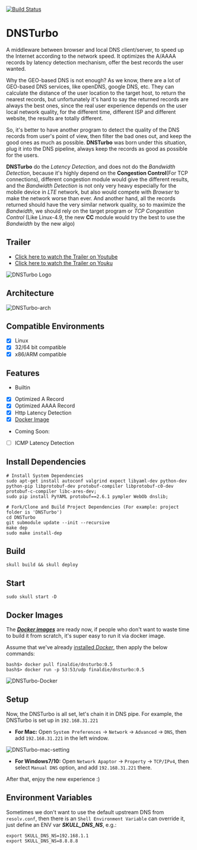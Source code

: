 [![Build Status](https://travis-ci.org/finaldie/DNSTurbo.svg?branch=master)](https://travis-ci.org/finaldie/DNSTurbo)

# DNSTurbo
A middleware between browser and local DNS client/server, to speed up the Internet according to the network speed. It optimizes the A/AAAA records by latency detection mechanism, offer the best records the user wanted.

Why the GEO-based DNS is not enough? As we know, there are a lot of GEO-based DNS services, like openDNS, google DNS, etc. They can calculate the distance of the user location to the target host, to return the nearest records, but unfortunately it's hard to say the returned records are always the best ones, since the real user experience depends on the user local network quality, for the different time, different ISP and different website, the results are totally different.

So, it's better to have another program to detect the quality of the DNS records from user's point of view, then filter the bad ones out, and keep the good ones as much as possible. **DNSTurbo** was born under this situation, plug it into the DNS pipeline, always keep the records as good as possible for the users.

**DNSTurbo** do the _Latency Detection_, and does not do the _Bandwidth Detection_, because it's highly depend on the **Congestion Control**(For TCP connections), different congestion module would give the different results, and the _Bandwidth Detection_ is not only very heavy especially for the mobile device in _LTE_ network, but also would compete with _Browser_ to make the network worse than ever. And another hand, all the records returned should have the very similar network quality, so to maximize the _Bandwidth_, we should rely on the target program or *TCP Congestion Control* (Like Linux-4.9, the new **CC** module would try the best to use the _Bandwidth_ by the new algo)

## Trailer
* <a href="https://www.youtube.com/watch?v=2u_-Wl7sDdA" target="_blank">Click here to watch the Trailer on Youtube</a>
* <a href="http://v.youku.com/v_show/id_XMTk3NDE2NDUwOA==.html?spm=a2hww.20023042.uerCenter.5!2~5~5!2~5~DL~DD~A.m37E3S" target="_blank">Click here to watch the Trailer on Youku</a>

![DNSTurbo Logo](https://github.com/finaldie/DNSTurbo/wiki/images/Dnsturbo-logo.jpg)

## Architecture

![DNSTurbo-arch](https://github.com/finaldie/DNSTurbo/wiki/images/DNSTurbo_arch_2.png)

## Compatible Environments
 - [x] Linux
 - [x] 32/64 bit compatible
 - [x] x86/ARM compatible

## Features
* Builtin
 - [x] Optimized A Record
 - [x] Optimized AAAA Record
 - [x] Http Latency Detection
 - [x] [Docker Image][3]

* Coming Soon:
 - [ ] ICMP Latency Detection

## Install Dependencies
```console
# Install System Dependencies
sudo apt-get install autoconf valgrind expect libyaml-dev python-dev python-pip libprotobuf-dev protobuf-compiler libprotobuf-c0-dev protobuf-c-compiler libc-ares-dev;
sudo pip install PyYAML protobuf==2.6.1 pympler WebOb dnslib;

# Fork/Clone and Build Project Dependencies (For example: project folder is 'DNSTurbo')
cd DNSTurbo
git submodule update --init --recursive
make dep
sudo make install-dep
```

## Build
```console
skull build && skull deploy
```

## Start
```console
sudo skull start -D
```

## Docker Images
The [**_Docker images_**][3] are ready now, if people who don't want to waste time to build it from scratch, it's super easy to run it via docker image.

Assume that we've already [installed _Docker_][1], then apply the below commands:
```console
bash$> docker pull finaldie/dnsturbo:0.5
bash$> docker run -p 53:53/udp finaldie/dnsturbo:0.5
```

![DNSTurbo-Docker][2]

## Setup
Now, the DNSTurbo is all set, let's chain it in DNS pipe. For example, the DNSTurbo is set up in `192.168.31.221`

* **For Mac:**
Open `System Preferences` -> `Network` -> `Advanced` -> `DNS`, then add `192.168.31.221` in the left window.

![DNSTurbo-mac-setting](https://github.com/finaldie/DNSTurbo/wiki/images/mac_dns_setting.png)

* **For Windows7/10:**
Open `Network Apaptor` -> `Property` -> `TCP/IPv4`, then select `Manual DNS` option, and add `192.168.31.221` there.

After that, enjoy the new experience :)

## Environment Variables
Sometimes we don't want to use the default upstream DNS from `resolv.conf`, then there is an `Shell Environment Variable` can override it, just define an ENV var **_SKULL_DNS_NS_**, e.g.:
```console
export SKULL_DNS_NS=192.168.1.1
export SKULL_DNS_NS=8.8.8.8
```

[1]: https://docs.docker.com/engine/installation/linux/docker-ce/ubuntu/
[2]: https://github.com/finaldie/DNSTurbo/wiki/images/dnsturbo-docker.png
[3]: https://hub.docker.com/r/finaldie/dnsturbo/
